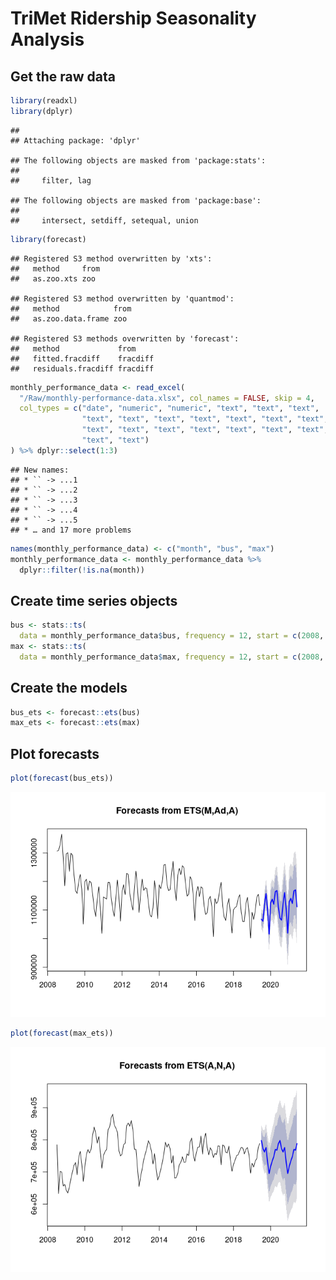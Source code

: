 TriMet Ridership Seasonality Analysis
================

## Get the raw data

``` r
library(readxl)
library(dplyr)
```

    ## 
    ## Attaching package: 'dplyr'

    ## The following objects are masked from 'package:stats':
    ## 
    ##     filter, lag

    ## The following objects are masked from 'package:base':
    ## 
    ##     intersect, setdiff, setequal, union

``` r
library(forecast)
```

    ## Registered S3 method overwritten by 'xts':
    ##   method     from
    ##   as.zoo.xts zoo

    ## Registered S3 method overwritten by 'quantmod':
    ##   method            from
    ##   as.zoo.data.frame zoo

    ## Registered S3 methods overwritten by 'forecast':
    ##   method             from    
    ##   fitted.fracdiff    fracdiff
    ##   residuals.fracdiff fracdiff

``` r
monthly_performance_data <- read_excel(
  "/Raw/monthly-performance-data.xlsx", col_names = FALSE, skip = 4,
  col_types = c("date", "numeric", "numeric", "text", "text", "text",
                "text", "text", "text", "text", "text", "text", "text",
                "text", "text", "text", "text", "text", "text", "text",
                "text", "text")
) %>% dplyr::select(1:3)
```

    ## New names:
    ## * `` -> ...1
    ## * `` -> ...2
    ## * `` -> ...3
    ## * `` -> ...4
    ## * `` -> ...5
    ## * … and 17 more problems

``` r
names(monthly_performance_data) <- c("month", "bus", "max")
monthly_performance_data <- monthly_performance_data %>%
  dplyr::filter(!is.na(month))
```

## Create time series objects

``` r
bus <- stats::ts(
  data = monthly_performance_data$bus, frequency = 12, start = c(2008, 7))
max <- stats::ts(
  data = monthly_performance_data$max, frequency = 12, start = c(2008, 7))
```

## Create the models

``` r
bus_ets <- forecast::ets(bus)
max_ets <- forecast::ets(max)
```

## Plot forecasts

``` r
plot(forecast(bus_ets))
```

![](trimet-seasonality_files/figure-gfm/unnamed-chunk-4-1.png)<!-- -->

``` r
plot(forecast(max_ets))
```

![](trimet-seasonality_files/figure-gfm/unnamed-chunk-5-1.png)<!-- -->
